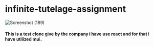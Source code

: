 # infinite-tutelage-assignment
![Screenshot (189)](https://github.com/user-attachments/assets/30eedb73-1b52-490c-8bd0-529f63acffdf)

<h4>This is a test clone give by the company i have use react and for that i have utilized mui.</h4>

